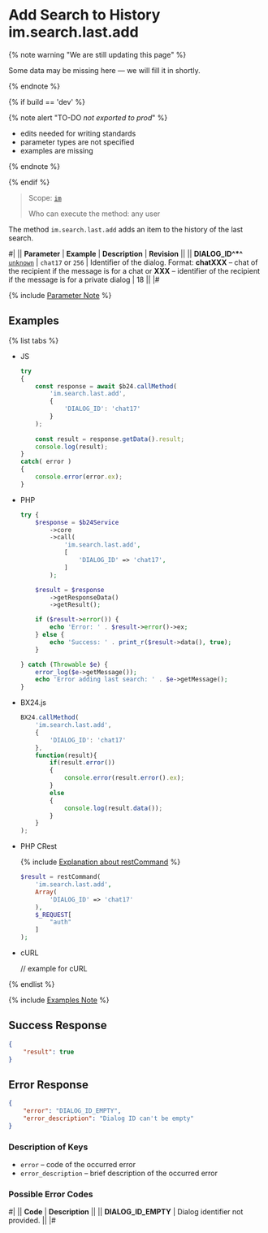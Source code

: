 # Add Search to History im.search.last.add

{% note warning "We are still updating this page" %}

Some data may be missing here — we will fill it in shortly.

{% endnote %}

{% if build == 'dev' %}

{% note alert "TO-DO _not exported to prod_" %}

- edits needed for writing standards
- parameter types are not specified
- examples are missing

{% endnote %}

{% endif %}

> Scope: [`im`](../../scopes/permissions.md)
>
> Who can execute the method: any user

The method `im.search.last.add` adds an item to the history of the last search.

#|
|| **Parameter** | **Example** | **Description** | **Revision** ||
|| **DIALOG_ID^*^**
[`unknown`](../../data-types.md) | `chat17`
or
`256` | Identifier of the dialog. Format: **chatXXX** – chat of the recipient if the message is for a chat or **XXX** – identifier of the recipient if the message is for a private dialog | 18 ||
|#

{% include [Parameter Note](../../../_includes/required.md) %}

## Examples

{% list tabs %}

- JS

    ```js
    try
    {
    	const response = await $b24.callMethod(
    		'im.search.last.add',
    		{
    			'DIALOG_ID': 'chat17'
    		}
    	);
    	
    	const result = response.getData().result;
    	console.log(result);
    }
    catch( error )
    {
    	console.error(error.ex);
    }
    ```

- PHP

    ```php
    try {
        $response = $b24Service
            ->core
            ->call(
                'im.search.last.add',
                [
                    'DIALOG_ID' => 'chat17',
                ]
            );
    
        $result = $response
            ->getResponseData()
            ->getResult();
    
        if ($result->error()) {
            echo 'Error: ' . $result->error()->ex;
        } else {
            echo 'Success: ' . print_r($result->data(), true);
        }
    
    } catch (Throwable $e) {
        error_log($e->getMessage());
        echo 'Error adding last search: ' . $e->getMessage();
    }
    ```

- BX24.js

    ```js
    BX24.callMethod(
        'im.search.last.add',
        {
            'DIALOG_ID': 'chat17'
        },
        function(result){
            if(result.error())
            {
                console.error(result.error().ex);
            }
            else
            {
                console.log(result.data());
            }
        }
    );
    ```

- PHP CRest

    {% include [Explanation about restCommand](../_includes/rest-command.md) %}

    ```php
    $result = restCommand(
        'im.search.last.add',
        Array(
            'DIALOG_ID' => 'chat17'
        ),
        $_REQUEST[
            "auth"
        ]
    );    
    ```

- cURL

    // example for cURL

{% endlist %}

{% include [Examples Note](../../../_includes/examples.md) %}

## Success Response

```json
{
    "result": true
}
```

## Error Response

```json
{
    "error": "DIALOG_ID_EMPTY",
    "error_description": "Dialog ID can't be empty"
}
```

### Description of Keys

- `error` – code of the occurred error
- `error_description` – brief description of the occurred error

### Possible Error Codes

#|
|| **Code** | **Description** ||
|| **DIALOG_ID_EMPTY** | Dialog identifier not provided. ||
|#